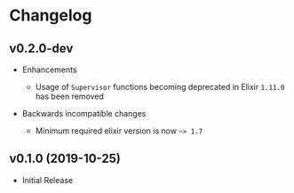 # Changelog

## v0.2.0-dev

- Enhancements
    - Usage of `Supervisor` functions becoming deprecated in Elixir `1.11.0` has been removed

- Backwards incompatible changes
    - Minimum required elixir version is now `~> 1.7`

## v0.1.0 (2019-10-25)

- Initial Release
